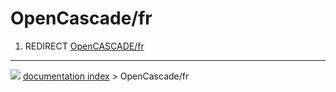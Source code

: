 # OpenCascade/fr
1.  REDIRECT [OpenCASCADE/fr](OpenCASCADE/fr.md)



---
![](images/Button_right.svg) [documentation index](../README.md) > OpenCascade/fr

